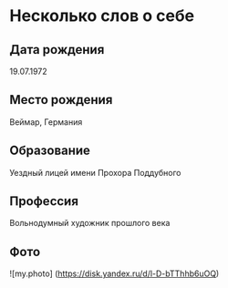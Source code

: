 # Несколько слов о себе

## Дата рождения
19.07.1972

## Место рождения
Веймар, Германия

## Образование
Уездный лицей имени Прохора Поддубного

## Профессия
Вольнодумный художник прошлого века

## Фото
![my.photo] (https://disk.yandex.ru/d/l-D-bTThhb6uOQ)
